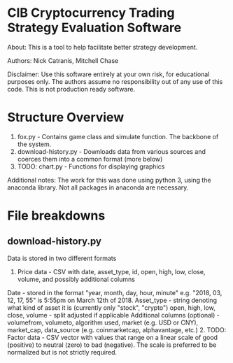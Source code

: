 # CIB Cryptocurrency Trading Strategy Evaluation Software

About: This is a tool to help facilitate better strategy development.

Authors: Nick Catranis, Mitchell Chase

Disclaimer: Use this software entirely at your own risk, for educational purposes only. The authors assume no responsibility out of any use of this code. This is not production ready software.

# Structure Overview

1. fox.py - Contains game class and simulate function. The backbone of the system.
1. download-history.py - Downloads data from various sources and coerces them into a common format (more below)
1. TODO: chart.py - Functions for displaying graphics

Additional notes: The work for this was done using python 3, using the anaconda library. Not all packages in anaconda are necessary.

# File breakdowns

## download-history.py

Data is stored in two different formats
1. Price data - CSV with date, asset_type, id, open, high, low, close, volume, and possibly additional columns

Date - stored in the format "year, month, day, hour, minute" e.g. "2018, 03, 12, 17, 55" is 5:55pm on March 12th of 2018.
Asset_type - string denoting what kind of asset it is (currently only "stock", "crypto")
open, high, low, close, volume - split adjusted if applicable
Additional columns (optional) - volumefrom, volumeto, algorithm used, market (e.g. USD or CNY), market_cap, data_source (e.g. coinmarketcap, alphavantage, etc.)
2. TODO: Factor data - CSV vector with values that range on a linear scale of good (positive) to neutral (zero) to bad (negative). The scale is preferred to be normalized but is not strictly required.

